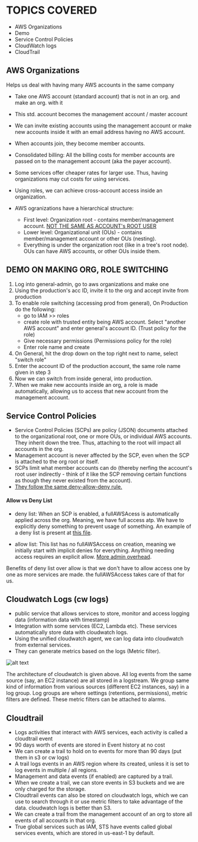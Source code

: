 # TOPICS COVERED
- AWS Organizations
- Demo
- Service Control Policies
- CloudWatch logs
- CloudTrail

## AWS Organizations
Helps us deal with having many AWS accounts in the same company
- Take one AWS account (standard account) that is not in an org. and make an org. with it
- This std. account becomes the management account / master account
- We can invite existing accounts using the management account or make new accounts inside it with an email address having no AWS account. 
- When accounts join, they become member accounts. 
- Consolidated billing: All the billing costs for member accounts are passed on to the management account (aka the payer account).
- Some services offer cheaper rates for larger use. Thus, having organizations may cut costs for using services.
- Using roles, we can achieve cross-account access inside an organization.

- AWS ogranizations have a hierarchical structure:
    - First level: Organization root - contains member/management account. <ins> NOT THE SAME AS ACCOUNT's ROOT USER</ins>
    - Lower level: Organizational unit (OUs) - contains member/management account or other OUs (nesting).
    - Everything is under the organization root (like in a tree's root node). OUs can have AWS accounts, or other OUs inside them.


## DEMO ON MAKING ORG, ROLE SWITCHING
1. Log into general-admin, go to aws organizations and make one
2. Using the production's acc ID, invite it to the org and accept invite from production
3. To enable role switching (accessing prod from general), On Production do the following:
    - go to IAM >> roles
    - create role with trusted entity being AWS account. Select "another AWS account" and enter general's account ID. (Trust policy for the role)
    - Give necessary permissions (Permissions policy for the role)
    - Enter role name and create
4. On General, hit the drop down on the top right next to name, select "switch role"
5. Enter the account ID of the production account, the same role name given in step 3
6. Now we can switch from inside general, into production.
7. When we make new accounts inside an org, a role is made automatically, allowing us to access that new account from the management account.

## Service Control Policies
- Service Control Policies (SCPs) are policy (JSON) documents attached to the organizational root, one or more OUs, or individual AWS accounts. They inherit down the tree. Thus, attaching to the root will impact all accounts in the org. 
- Management account is never affected by the SCP, even when the SCP is attached to the org root or itself.
- SCPs limit what member accounts can do (thereby nerfing the account's root user indirectly - think of it like the SCP removing certain functions as though they never existed from the account). 
- <ins>They follow the same deny-allow-deny rule. </ins>

#### Allow vs Deny List
- deny list: When an SCP is enabled, a fullAWSAcess is automatically applied across the org. Meaning, we have full access atp. We have to explicitly deny something to prevent usage of something. An example of a deny list is present at [this file](deny_list.json).

- allow list: This list has no fullAWSAccess on creation, meaning we initially start with implicit denies for everything. Anything needing access requires an explicit allow. <ins>More admin overhead</ins>.

Benefits of deny list over allow is that we don't have to allow access one by one as more services are made. the fullAWSAccess takes care of that for us.  

## Cloudwatch Logs (cw logs)
- public service that allows services to store, monitor and access logging data (information data with timestamp)
- Integration with some services (EC2, Lambda etc). These services automatically store data with cloudwatch logs.
- Using the unified cloudwatch agent, we can log data into cloudwatch from external services.
- They can generate metrics based on the logs (Metric filter).

![alt text](<Screenshots/Screenshot 2024-05-21 at 5.09.58 PM.png>)

The architecture of cloudwatch is given above. All log events from the same source (say, an EC2 instance) are all stored in a logstream. We group same kind of information from various sources (different EC2 instances, say) in a log group. Log groups are where settings (retentions, permissions), metric filters are defined. These metric filters can be attached to alarms. 

## Cloudtrail
- Logs activities that interact with AWS services, each activity is called a cloudtrail event
- 90 days worth of events are stored in Event history at no cost
- We can create a trail to hold on to events for more than 90 days (put them in s3 or cw logs)
- A trail logs events in an AWS region where its created, unless it is set to log events in multiple / all regions. 
- Management and data events (if enabled) are captured by a trail. 
- When we create a trail, we can store events in S3 buckets and we are only charged for the storage. 
- Cloudtrail events can also be stored on cloudwatch logs, which we can use to search through it or use metric filters to take advantage of the data. cloudwatch logs is better than S3.
- We can create a trail from the management account of an org to store all events of all accounts in that org.
- True global services such as IAM, STS have events called global services events, which are stored in us-east-1 by default. 